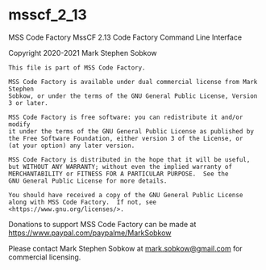 # msscf_2_13
MSS Code Factory MssCF 2.13 Code Factory Command Line Interface

Copyright 2020-2021 Mark Stephen Sobkow

	This file is part of MSS Code Factory.

	MSS Code Factory is available under dual commercial license from Mark Stephen
	Sobkow, or under the terms of the GNU General Public License, Version 3 or later.

    MSS Code Factory is free software: you can redistribute it and/or modify
    it under the terms of the GNU General Public License as published by
    the Free Software Foundation, either version 3 of the License, or
    (at your option) any later version.

    MSS Code Factory is distributed in the hope that it will be useful,
    but WITHOUT ANY WARRANTY; without even the implied warranty of
    MERCHANTABILITY or FITNESS FOR A PARTICULAR PURPOSE.  See the
    GNU General Public License for more details.

    You should have received a copy of the GNU General Public License
    along with MSS Code Factory.  If not, see <https://www.gnu.org/licenses/>.

Donations to support MSS Code Factory can be made at
https://www.paypal.com/paypalme/MarkSobkow

Please contact Mark Stephen Sobkow at mark.sobkow@gmail.com for commercial licensing.
